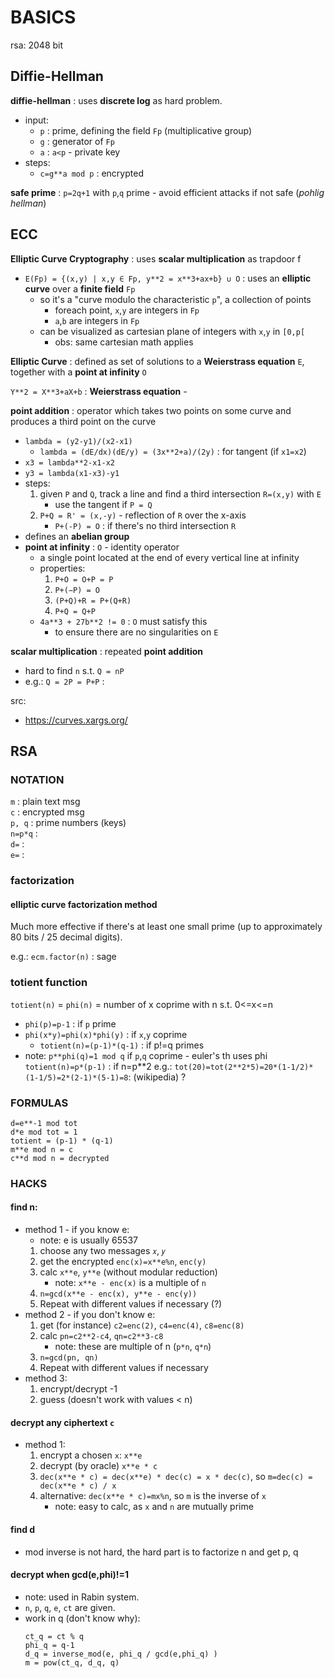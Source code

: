 # BASICS

rsa: 2048 bit  

## Diffie-Hellman

**diffie-hellman** : uses **discrete log** as hard problem.  
*	input:
	*	`p` : prime, defining the field `Fp` (multiplicative group)
	*	`g` : generator of `Fp`
	*	`a` : `a<p` - private key 
*	steps:
	*	`c=g**a mod p` : encrypted

**safe prime** : `p=2q+1` with `p`,`q` prime - avoid efficient attacks if not safe (_pohlig hellman_)  


## ECC

**Elliptic Curve Cryptography** : uses **scalar multiplication** as trapdoor f   
*	`E(Fp) = {(x,y) | x,y ∈ Fp, y**2 = x**3+ax+b} ∪ O` : uses an **elliptic curve** over a **finite field** `Fp`
	*	so it's a "curve modulo the characteristic `p`", a collection of points
		*	foreach point, `x`,`y` are integers in `Fp` 
		*	`a`,`b` are integers in `Fp`
	*	can be visualized as cartesian plane of integers with `x`,`y` in `[0,p[`
		*	obs: same cartesian math applies

**Elliptic Curve** : defined as set of solutions to a **Weierstrass equation** `E`, together with a **point at infinity** `O`   

`Y**2 = X**3+aX+b` : **Weierstrass equation** -  

**point addition** : operator which takes two points on some curve and produces a third point on the curve  
*	`lambda = (y2-y1)/(x2-x1)`
	*	`lambda = (dE/dx)(dE/y) = (3x**2+a)/(2y)` : for tangent (if `x1=x2`)
*	`x3 = lambda**2-x1-x2`
*	`y3 = lambda(x1-x3)-y1`
*	steps:
	1.	given `P` and `Q`, track a line and find a third intersection `R=(x,y)` with `E`
		*	use the tangent if `P = Q`
	2.	`P+Q = R' = (x,-y)` - reflection of `R` over the x-axis
		*	`P+(-P) = O` : if there's no third intersection `R`
*	defines an **abelian group**
*	**point at infinity** : `O` - identity operator
	*	a single point located at the end of every vertical line at infinity
	*	properties:
		1.	`P+O = O+P = P`
		2.	`P+(−P) = O`
		3.	`(P+Q)+R = P+(Q+R)`
		4.	`P+Q = Q+P`
	*	`4a**3 + 27b**2 != 0` : `O` must satisfy this
		*	to ensure there are no singularities on `E`

**scalar multiplication** : repeated **point addition**
*	hard to find `n` s.t. `Q = nP`
*	e.g.: `Q = 2P = P+P` : 

src:
*	https://curves.xargs.org/

## RSA

### NOTATION
`m` : plain text msg  
`c` : encrypted msg  
`p, q` : prime numbers (keys)  
`n=p*q` :   
`d=` :   
`e=` :   

### factorization

#### elliptic curve factorization method
Much more effective if there's at least one small prime (up to approximately 80 bits / 25 decimal digits).  

e.g.: `ecm.factor(n)` : sage  

### totient function
`totient(n)` = `phi(n)` = number of x coprime with n s.t. 0<=x<=n  
*	`phi(p)=p-1` : if `p` prime
*	`phi(x*y)=phi(x)*phi(y)` : if `x`,`y` coprime
	*	`totient(n)=(p-1)*(q-1)` : if p!=q primes  
*	note: `p**phi(q)=1 mod q` if `p`,`q` coprime - euler's th uses phi
`totient(n)=p*(p-1)` : if n=p**2
e.g.: `tot(20)=tot(2**2*5)=20*(1-1/2)*(1-1/5)=2*(2-1)*(5-1)=8`: (wikipedia) ?  


### FORMULAS
`d=e**-1 mod tot`  
`d*e mod tot = 1`  
`totient = (p-1) * (q-1)`  
`m**e mod n = c`  
`c**d mod n = decrypted`  

### HACKS
#### find n: 
*	method 1 - if you know e:  
	*	note: e is usually 65537  
	1.	choose any two messages `𝑥`, `𝑦`  
	2.	get the encrypted `enc(x)=x**e%n`, `enc(y)`  
	3.	calc `x**e`, `y**e` (without modular reduction)  
		*	note: `x**e - enc(x)` is a multiple of `n`  
	4.	`n=gcd(x**e - enc(x), y**e - enc(y))`  
	5.	Repeat with different values if necessary (?)  
*	method 2 - if you don't know e:
	1.	get (for instance) `c2=enc(2)`, `c4=enc(4)`, `c8=enc(8)`  
	2.	calc `pn=c2**2-c4`, `qn=c2**3-c8`
		*	note: these are multiple of n (`p*n`, `q*n`)  
	3.	`n=gcd(pn, qn)`
	4.	Repeat with different values if necessary  
*	method 3:  
	1.	encrypt/decrypt -1  
	2.	guess (doesn't work with values < n)  

#### decrypt any ciphertext `c`
*	method 1:
	1.	encrypt a chosen `x`: `x**e`  
	2.	decrypt (by oracle) `x**e * c`  
	3.	`dec(x**e * c) = dec(x**e) * dec(c) = x * dec(c)`, so `m=dec(c) = dec(x**e * c) / x`  
	4.	alternative: `dec(x**e * c)=mx%n`, so `m` is the inverse of `x`
		*	note: easy to calc, as `x` and `n` are mutually prime  

#### find d
*	mod inverse is not hard, the hard part is to factorize n and get p, q  
#### decrypt when gcd(e,phi)!=1
*	note: used in Rabin system.  
*	`n`, `p`, `q`, `e`, `ct` are given.  
*	work in q (don't know why):
	```
	ct_q = ct % q
	phi_q = q-1
	d_q = inverse_mod(e, phi_q / gcd(e,phi_q) )
	m = pow(ct_q, d_q, q)
	```
	
